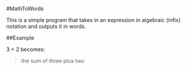 #MathToWords

This is a simple program that takes in an expression in algebraic (infix) notation and outputs it in words.

##Example

3 + 2 becomes:

> the sum of three plus two